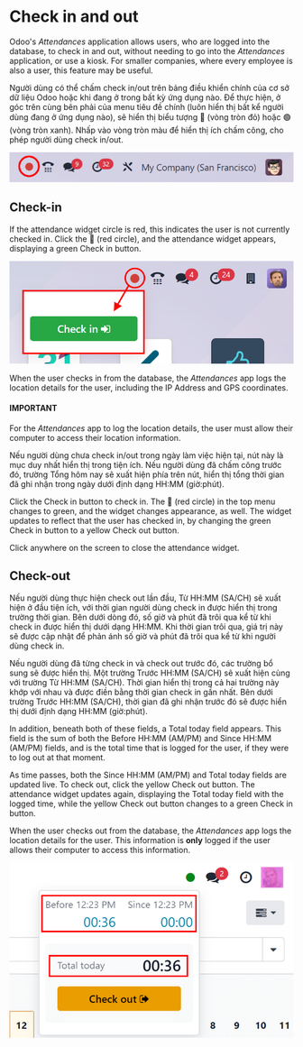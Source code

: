 # Check in and out

Odoo's *Attendances* application allows users, who are logged into the database, to check in and
out, without needing to go into the *Attendances* application, or use a kiosk. For smaller
companies, where every employee is also a user, this feature may be useful.

Người dùng có thể chấm check in/out trên bảng điều khiển chính của cơ sở dữ liệu Odoo hoặc khi đang ở trong bất kỳ ứng dụng nào. Để thực hiện, ở góc trên cùng bên phải của menu tiêu đề chính (luôn hiển thị bất kể người dùng đang ở ứng dụng nào), sẽ hiển thị biểu tượng 🔴 (vòng tròn đỏ) hoặc 🟢 (vòng tròn xanh). Nhấp vào vòng tròn màu để hiển thị ích chấm công, cho phép người dùng check in/out.

![Top right main menu with check in button highlighted.](check_in_check_out/top-menu.png)

<a id="attendances-check-in"></a>

## Check-in

If the attendance widget circle is red, this indicates the user is not currently checked in. Click
the 🔴 (red circle), and the attendance widget appears, displaying a green
Check in <i class="fa fa-sign-in"></i> button.

![Top right main menu with check in button highlighted.](check_in_check_out/check-in.png)

When the user checks in from the database, the *Attendances* app logs the location details for the
user, including the IP Address and GPS coordinates.

#### IMPORTANT
For the *Attendances* app to log the location details, the user must allow their computer to
access their location information.

Nếu người dùng chưa check in/out trong ngày làm việc hiện tại, nút này là mục duy nhất hiển thị trong tiện ích. Nếu người dùng đã chấm công trước đó, trường Tổng hôm nay sẽ xuất hiện phía trên nút, hiển thị tổng thời gian đã ghi nhận trong ngày dưới định dạng HH:MM (giờ:phút).

Click the Check in <i class="fa fa-sign-in"></i> button to check in. The 🔴 (red
circle) in the top menu changes to green, and the widget changes appearance, as well. The widget
updates to reflect that the user has checked in, by changing the green Check in
<i class="fa fa-sign-in"></i> button to a yellow Check out <i class="fa fa-sign-out"></i> button.

Click anywhere on the screen to close the attendance widget.

## Check-out

Nếu người dùng thực hiện check out lần đầu, Từ HH:MM (SA/CH) sẽ xuất hiện ở đầu tiện ích, với thời gian người dùng check in được hiển thị trong trường thời gian. Bên dưới dòng đó, số giờ và phút đã trôi qua kể từ khi check in được hiển thị dưới dạng HH:MM. Khi thời gian trôi qua, giá trị này sẽ được cập nhật để phản ánh số giờ và phút đã trôi qua kể từ khi người dùng check in.

Nếu người dùng đã từng check in và check out trước đó, các trường bổ sung sẽ được hiển thị. Một trường Trước HH:MM (SA/CH) sẽ xuất hiện cùng với trường Từ HH:MM (SA/CH). Thời gian hiển thị trong cả hai trường này khớp với nhau và được điền bằng thời gian check in gần nhất. Bên dưới trường Trước HH:MM (SA/CH), thời gian đã ghi nhận trước đó sẽ được hiển thị dưới định dạng HH:MM (giờ:phút).

In addition, beneath both of these fields, a Total today field appears. This field is
the sum of both the Before HH:MM (AM/PM) and Since HH:MM (AM/PM) fields, and
is the total time that is logged for the user, if they were to log out at that moment.

As time passes, both the Since HH:MM (AM/PM) and Total today fields are
updated live. To check out, click the yellow Check out <i class="fa fa-sign-out"></i> button. The
attendance widget updates again, displaying the Total today field with the logged time,
while the yellow Check out <i class="fa fa-sign-out"></i> button changes to a green
Check in <i class="fa fa-sign-in"></i> button.

When the user checks out from the database, the *Attendances* app logs the location details for the
user. This information is **only** logged if the user allows their computer to access this
information.

![The pop-up that appears when an employee checks in inside the database.](check_in_check_out/check-in-database-message.png)

